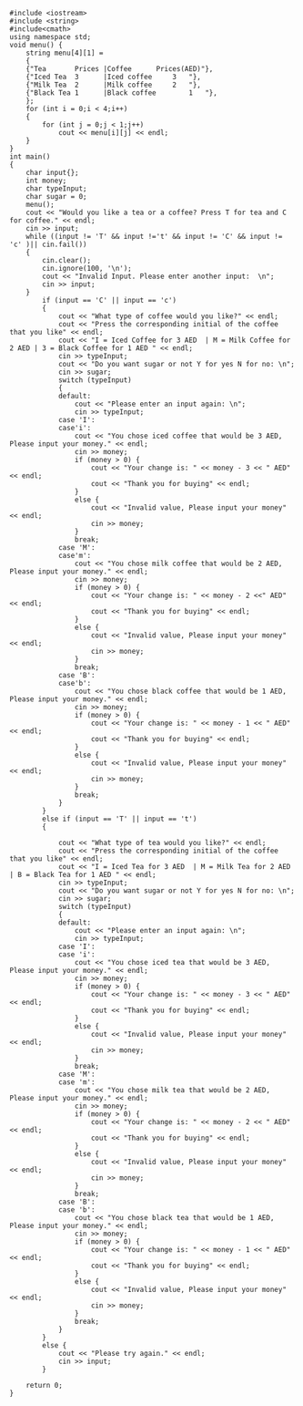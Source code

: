 	#include <iostream> 
	#include <string>
	#include<cmath> 
	using namespace std;
	void menu() {
		string menu[4][1] =
		{
		{"Tea		Prices |Coffee		Prices(AED)"},
		{"Iced Tea	3      |Iced coffee		3	"},
		{"Milk Tea	2      |Milk coffee		2	"},
		{"Black Tea	1      |Black coffee		1	"},
		};
		for (int i = 0;i < 4;i++)
		{
			for (int j = 0;j < 1;j++)
				cout << menu[i][j] << endl;
		}
	}
	int main()
	{
		char input{};
		int money;
		char typeInput;
		char sugar = 0;
		menu();
		cout << "Would you like a tea or a coffee? Press T for tea and C for coffee." << endl;
		cin >> input;
		while ((input != 'T' && input !='t' && input != 'C' && input != 'c' )|| cin.fail())
		{
			cin.clear();
			cin.ignore(100, '\n');
			cout << "Invalid Input. Please enter another input:  \n";
			cin >> input;
		}
			if (input == 'C' || input == 'c')
			{
				cout << "What type of coffee would you like?" << endl;
				cout << "Press the corresponding initial of the coffee that you like" << endl;
				cout << "I = Iced Coffee for 3 AED  | M = Milk Coffee for 2 AED | 3 = Black Coffee for 1 AED " << endl;
				cin >> typeInput;
				cout << "Do you want sugar or not Y for yes N for no: \n";
				cin >> sugar;
				switch (typeInput)
				{
				default:
					cout << "Please enter an input again: \n";
					cin >> typeInput;
				case 'I':
				case'i':
					cout << "You chose iced coffee that would be 3 AED, Please input your money." << endl;
					cin >> money;
					if (money > 0) {
						cout << "Your change is: " << money - 3 << " AED" << endl;
						cout << "Thank you for buying" << endl;
					}
					else {
						cout << "Invalid value, Please input your money" << endl;
						cin >> money;
					}
					break;
				case 'M':
				case'm':
					cout << "You chose milk coffee that would be 2 AED, Please input your money." << endl;
					cin >> money;
					if (money > 0) {
						cout << "Your change is: " << money - 2 <<" AED" << endl;
						cout << "Thank you for buying" << endl;
					}
					else {
						cout << "Invalid value, Please input your money" << endl;
						cin >> money;
					}
					break;
				case 'B':
				case'b':
					cout << "You chose black coffee that would be 1 AED, Please input your money." << endl;
					cin >> money;
					if (money > 0) {
						cout << "Your change is: " << money - 1 << " AED" << endl;
						cout << "Thank you for buying" << endl;
					}
					else {
						cout << "Invalid value, Please input your money" << endl;
						cin >> money;
					}
					break;
				}
			}
			else if (input == 'T' || input == 't')
			{

				cout << "What type of tea would you like?" << endl;
				cout << "Press the corresponding initial of the coffee that you like" << endl;
				cout << "I = Iced Tea for 3 AED  | M = Milk Tea for 2 AED | B = Black Tea for 1 AED " << endl;
				cin >> typeInput;
				cout << "Do you want sugar or not Y for yes N for no: \n";
				cin >> sugar;
				switch (typeInput)
				{
				default:
					cout << "Please enter an input again: \n";
					cin >> typeInput;
				case 'I':
				case 'i':
					cout << "You chose iced tea that would be 3 AED, Please input your money." << endl;
					cin >> money;
					if (money > 0) {
						cout << "Your change is: " << money - 3 << " AED" << endl;
						cout << "Thank you for buying" << endl;
					}
					else {
						cout << "Invalid value, Please input your money" << endl;
						cin >> money;
					}
					break;
				case 'M':
				case 'm':
					cout << "You chose milk tea that would be 2 AED, Please input your money." << endl;
					cin >> money;
					if (money > 0) {
						cout << "Your change is: " << money - 2 << " AED" << endl;
						cout << "Thank you for buying" << endl;
					}
					else {
						cout << "Invalid value, Please input your money" << endl;
						cin >> money;
					}
					break;
				case 'B':
				case 'b':
					cout << "You chose black tea that would be 1 AED, Please input your money." << endl;
					cin >> money;
					if (money > 0) {
						cout << "Your change is: " << money - 1 << " AED" << endl;
						cout << "Thank you for buying" << endl;
					}
					else {
						cout << "Invalid value, Please input your money" << endl;
						cin >> money;
					}
					break;
				}
			}
			else {
				cout << "Please try again." << endl;
				cin >> input;
			}

		return 0;
	}
